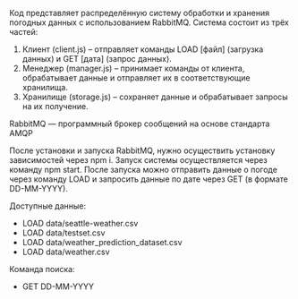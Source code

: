 Код представляет распределённую систему обработки и хранения погодных данных с использованием RabbitMQ. Система состоит из трёх частей:


1. Клиент (client.js) – отправляет команды LOAD [файл] (загрузка данных) и GET [дата] (запрос данных).
2. Менеджер (manager.js) – принимает команды от клиента, обрабатывает данные и отправляет их в соответствующие хранилища.
3. Хранилище (storage.js) – сохраняет данные и обрабатывает запросы на их получение.


RabbitMQ — программный брокер сообщений на основе стандарта AMQP

После установки и запуска RabbitMQ, нужно осуществить установку зависимостей через npm i. Запуск системы осуществляется через команду npm start. После запуска можно отправить данные о погоде через команду LOAD и запросить данные по дате через GET (в формате DD-MM-YYYY).

Доступные данные:
- LOAD data/seattle-weather.csv
- LOAD data/testset.csv
- LOAD data/weather_prediction_dataset.csv
- LOAD data/weather.csv

Команда поиска: 
- GET DD-MM-YYYY
